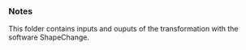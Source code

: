 ### Notes
This folder contains inputs and ouputs of the transformation with the software ShapeChange.

